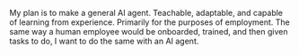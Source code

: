 My plan is to make a general AI agent. Teachable, adaptable, and capable of learning from experience. Primarily for the purposes of employment. The same way a human employee would be onboarded, trained, and then given tasks to do, I want to do the same with an AI agent.